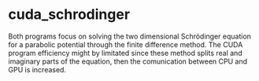 # cuda_schrodinger

Both programs focus on solving the two dimensional Schrödinger equation for a parabolic potential through the finite difference method. 
The CUDA program efficiency might by limitated since these method splits real and imaginary parts of the equation, then the comunication between CPU and GPU is increased.
